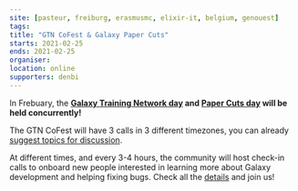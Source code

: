 ```yaml
---
site: [pasteur, freiburg, erasmusmc, elixir-it, belgium, genouest]
tags:
title: "GTN CoFest & Galaxy Paper Cuts"
starts: 2021-02-25
ends: 2021-02-25
organiser:
location: online
supporters: denbi
---
```


In Frebuary, the __[Galaxy Training Network day](https://galaxyproject.org/events/2021-02-gtn/) and [Paper Cuts day](https://galaxyproject.org/events/2021-02-papercuts/) will be held concurrently!__

The GTN CoFest will have 3 calls in 3 different timezones, you can already [suggest topics for discussion](https://docs.google.com/document/d/1BA4TYe5snFd5866ZeF3OtuV9quhpvvfrIMn6qD2qxl0/edit).

At different times, and every 3-4 hours, the community will host check-in calls to onboard new people interested in learning more about Galaxy development and helping fixing bugs. Check all the [details](https://galaxyproject.org/events/2021-02-papercuts/) and join us!

